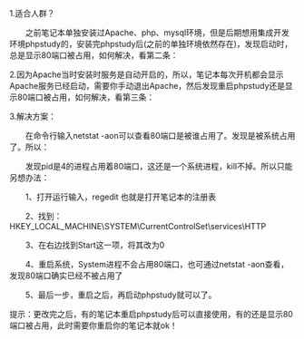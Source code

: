 1.适合人群？

　　之前笔记本单独安装过Apache、php、mysql环境，但是后期想用集成开发环境phpstudy的，安装完phpstudy后(之前的单独环境依然存在)，发现启动时，总是显示80端口被占用，如何解决，看第二条：

2.因为Apache当时安装时服务是自动开启的，所以，笔记本每次开机都会显示Apache服务已经启动，需要你手动退出Apache，然后发现重启phpstudy还是显示80端口被占用，如何解决，看第三条：

3.解决方案：

　　在命令行输入netstat -aon可以查看80端口是被谁占用了。发现是被系统占用了。所以：

　　发现pid是4的进程占用着80端口，这还是一个系统进程，kill不掉。所以只能另想办法：

　　1、打开运行输入，regedit 也就是打开笔记本的注册表

　　2、找到：HKEY_LOCAL_MACHINE\SYSTEM\CurrentControlSet\services\HTTP

　　3、在右边找到Start这一项，将其改为0

　　4、重启系统，System进程不会占用80端口，也可通过netstat -aon查看，发现80端口确实已经不被占用了

　　5、最后一步，重启之后，再启动phpstudy就可以了。

提示：更改完之后，有的笔记本重启phpstudy后可以直接使用，有的还是显示80端口被占用，此时需要你重启你的笔记本就ok！
